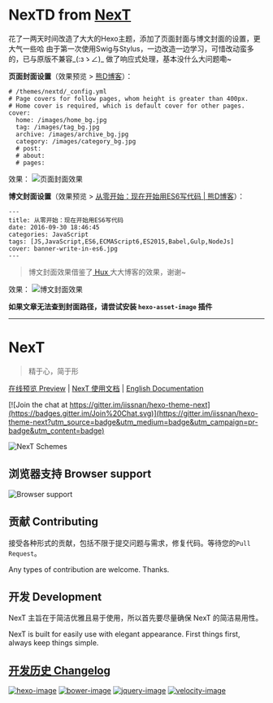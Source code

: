 # NexTD from [NexT](https://github.com/iissnan/hexo-theme-next/)

花了一两天时间改造了大大的Hexo主题，添加了页面封面与博文封面的设置，更大气一些哈
由于第一次使用Swig与Stylus，一边改造一边学习，可惜改动蛮多的，已与原版不兼容_(:зゝ∠)_
做了响应式处理，基本没什么大问题嘞~

**页面封面设置**（效果预览 > [熊D博客](http://blog.tail.cc/)）：
```
# /themes/nextd/_config.yml
# Page covers for follow pages, whom height is greater than 400px.
# Home cover is required, which is default cover for other pages.
cover:
  home: /images/home_bg.jpg
  tag: /images/tag_bg.jpg
  archive: /images/archive_bg.jpg
  category: /images/category_bg.jpg
  # post: 
  # about: 
  # pages: 
```
效果：
![页面封面效果](https://github.com/HiDino9/hexo-theme-nextd/blob/master/test/nextd_home_preview.jpg?raw=true)

**博文封面设置**（效果预览 > [从零开始：现在开始用ES6写代码 | 熊D博客](http://blog.tail.cc/JavaScript/从零开始：现在开始用ES6写代码/)）：
```
---
title: 从零开始：现在开始用ES6写代码
date: 2016-09-30 18:46:45
categories: JavaScript
tags: [JS,JavaScript,ES6,ECMAScript6,ES2015,Babel,Gulp,NodeJs]
cover: banner-write-in-es6.jpg
---
```
> 博文封面效果借鉴了[ Hux ](https://github.com/huxpro)大大博客的效果，谢谢~

效果：
![博文封面效果](https://github.com/HiDino9/hexo-theme-nextd/blob/master/test/nextd_post_preview.jpg?raw=true)

**如果文章无法查到封面路径，请尝试安装 `hexo-asset-image` 插件**

***

# NexT

> 精于心，简于形

<a href="http://notes.iissnan.com" target="_blank">在线预览 Preview</a> | <a href="http://theme-next.iissnan.com" target="_blank">NexT 使用文档</a> |  [English Documentation](README.en.md)

[![Join the chat at https://gitter.im/iissnan/hexo-theme-next](https://badges.gitter.im/Join%20Chat.svg)](https://gitter.im/iissnan/hexo-theme-next?utm_source=badge&utm_medium=badge&utm_campaign=pr-badge&utm_content=badge)

![NexT Schemes](http://iissnan.com/nexus/next/next-schemes.jpg)


## 浏览器支持 Browser support

![Browser support](http://iissnan.com/nexus/next/browser-support.png)


## 贡献 Contributing

接受各种形式的贡献，包括不限于提交问题与需求，修复代码。等待您的`Pull Request`。

Any types of contribution are welcome. Thanks.

## 开发 Development

NexT 主旨在于简洁优雅且易于使用，所以首先要尽量确保 NexT 的简洁易用性。

NexT is built for easily use with elegant appearance. First things first, always keep things simple.

## [开发历史 Changelog](https://github.com/iissnan/hexo-theme-next/wiki/Changelog)

[![hexo-image]][hexo-url]
[![bower-image]][bower-url]
[![jquery-image]][jquery-url]
[![velocity-image]][velocity-url]

[hexo-image]: http://img.shields.io/badge/Hexo-2.4+-2BAF2B.svg?style=flat-square
[hexo-url]: http://hexo.io
[bower-image]: http://img.shields.io/badge/Bower-*-2BAF2B.svg?style=flat-square
[bower-url]: http://bower.io
[jquery-image]: https://img.shields.io/badge/jquery-2.1-2BAF2B.svg?style=flat-square
[jquery-url]: http://jquery.com/
[velocity-image]: https://img.shields.io/badge/Velocity-1.2-2BAF2B.svg?style=flat-square
[velocity-url]: http://julian.com/research/velocity/

